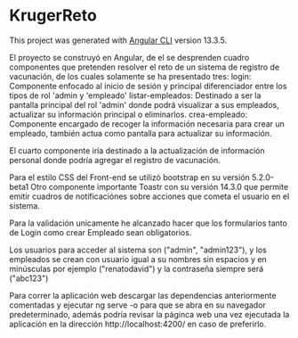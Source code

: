 # KrugerReto

This project was generated with [Angular CLI](https://github.com/angular/angular-cli) version 13.3.5.

El proyecto se construyó en Angular, de el se desprenden cuadro componentes que pretenden resolver el reto de un sistema de registro de vacunación, de los cuales solamente se ha presentado tres:
  login: Componente enfocado al inicio de sesión y principal diferenciador entre los tipos de rol 'admin y 'empleado'
  listar-empleados: Destinado a ser la pantalla principal del rol 'admin' donde podrá visualizar a sus empleados, actualizar su información principal o eliminarlos.
  crea-empleado: Componente encargado de recoger la información necesaria para crear un empleado, también actua como pantalla para actualizar su información.
  
El cuarto componente iría destinado a la actualización de información personal donde podría agregar el registro de vacunación.

Para el estilo CSS del Front-end se utilizó bootstrap en su versión 5.2.0-beta1
Otro componente importante Toastr con su versión 14.3.0 que permite emitir cuadros de notificaciónes sobre acciones que cometa el usuario en el sistema.

Para la validación unicamente he alcanzado hacer que los formularios tanto de Login como crear Empleado sean obligatorios.

Los usuarios para acceder al sistema son  ("admin", "admin123"), y los empleados se crean con usuario igual a su nombres sin espacios y en minúsculas por ejemplo ("renatodavid") y la contraseña siempre será ("abc123")

Para correr la aplicación web descargar las dependencias anteriormente comentadas y ejecutar ng serve -o para que se abra en su navegador predeterminado, además podría revisar la páginca web una vez ejecutada la aplicación en la dirección http://localhost:4200/ en caso de preferirlo.
